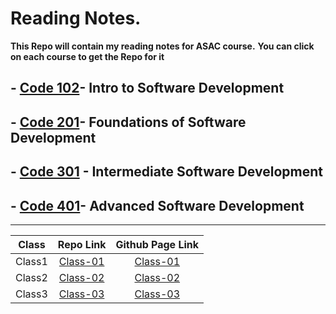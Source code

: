 # Reading Notes.

**This Repo will contain my reading notes for ASAC course.**
**You can click on each course to get the Repo for it**

## - [Code 102](https://github.com/amr88nzzal/reading-notes-repo)- Intro to Software Development
## - [Code 201](https://github.com/amr88nzzal/reading-notes-201)- Foundations of Software Development
## - [Code 301](https://github.com/amr88nzzal/reading-notes-301) - Intermediate Software Development
## - [Code 401]()- Advanced Software Development

-------

| Class     |    Repo Link     |   Github Page Link  |
| :---:     | :--------------: | :-----------------: |
| Class1    |     [Class-01](https://github.com/amr88nzzal/reading-notes-301/blob/main/class01.md) |     [Class-01](https://amr88nzzal.github.io/reading-notes-301/class01)    |
| Class2    |     [Class-02](https://github.com/amr88nzzal/reading-notes-301/blob/main/class02.md) |     [Class-02](https://amr88nzzal.github.io/reading-notes-301/class02)    |
| Class3    |     [Class-03](https://github.com/amr88nzzal/reading-notes-301/blob/main/class03.md) |     [Class-03](https://amr88nzzal.github.io/reading-notes-301/class03)    |